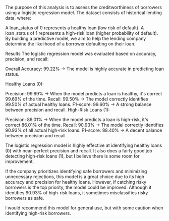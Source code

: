 The purpose of this analysis is to assess the creditworthiness of borrowers using a logistic regression model. The dataset consists of historical lending data, where:

A loan_status of 0 represents a healthy loan (low risk of default).
A loan_status of 1 represents a high-risk loan (higher probability of default).
By building a predictive model, we aim to help the lending company determine the likelihood of a borrower defaulting on their loan.

Results
The logistic regression model was evaluated based on accuracy, precision, and recall:

Overall Accuracy: 99.22% → The model is highly accurate in predicting loan status.

Healthy Loans (0):

Precision: 99.69% → When the model predicts a loan is healthy, it's correct 99.69% of the time.
Recall: 99.50% → The model correctly identifies 99.50% of actual healthy loans.
F1-score: 99.60% → A strong balance between precision and recall.
High-Risk Loans (1):

Precision: 86.01% → When the model predicts a loan is high-risk, it's correct 86.01% of the time.
Recall: 90.93% → The model correctly identifies 90.93% of all actual high-risk loans.
F1-score: 88.40% → A decent balance between precision and recall.

The logistic regression model is highly effective at identifying healthy loans (0) with near-perfect precision and recall. It also does a fairly good job detecting high-risk loans (1), but I believe there is some room for improvement.

If the company prioritizes identifying safe borrowers and minimizing unnecessary rejections, this model is a great choice due to its high accuracy and precision for healthy loans.
However, if catching risky borrowers is the top priority, the model could be improved. Although it identifies 90.93% of high-risk loans, it sometimes misclassifies risky borrowers as safe.

I would recommend this model for general use, but with some caution when identifying high-risk borrowers.
